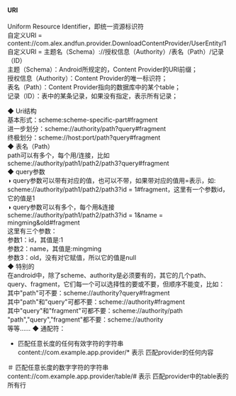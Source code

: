 #### URI  

Uniform Resource Identifier，即统一资源标识符  
自定义URI = content://com.alex.andfun.provider.DownloadContentProvider/UserEntity/1  
自定义URI = 主题名（Schema）://授权信息（Authority）/表名（Path）/记录（ID）  
主题（Schema）：Android所规定的，Content Provider的URI前缀；  
授权信息（Authority）：Content Provider的唯一标识符；  
表名（Path）：Content Provider指向的数据库中的某个table；  
记录（ID）：表中的某条记录，如果没有指定，表示所有记录；  

◆ Uri结构  
基本形式：scheme:scheme-specific-part#fragment  
进一步划分：scheme://authority/path?query#fragment  
终极划分：scheme://host:port/path?query#fragment   
◆ 表名（Path）  
path可以有多个，每个用/连接，比如  
scheme://authority/path1/path2/path3?query#fragment  
◆ query参数  
◑ query参数可以带有对应的值，也可以不带，如果带对应的值用=表示，如:    
scheme://authority/path1/path2/path3?id = 1#fragment，这里有一个参数id，它的值是1  
◑ query参数可以有多个，每个用&连接  
scheme://authority/path1/path2/path3?id = 1&name = mingming&old#fragment  
这里有三个参数：  
参数1：id，其值是:1  
参数2：name，其值是:mingming  
参数3：old，没有对它赋值，所以它的值是null  
◆ 特别的  
在android中，除了scheme、authority是必须要有的，其它的几个path、query、fragment，它们每一个可以选择性的要或不要，但顺序不能变，比如：  
其中"path"可不要：scheme://authority?query#fragment  
其中"path"和"query"可都不要：scheme://authority#fragment  
其中"query"和"fragment"可都不要：scheme://authority/path  
"path","query","fragment"都不要：scheme://authority  
等等……
◆ 通配符：  
* 匹配任意长度的任何有效字符的字符串   
content://com.example.app.provider/*   表示 匹配provider的任何内容  

＃ 匹配任意长度的数字字符的字符串  
content://com.example.app.provider/table/#   表示 匹配provider中的table表的所有行  
